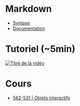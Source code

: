 # Markdown

* [Syntaxe](https://tim-montmorency.com/compendium/aide-memoire)
* [Documentation](https://squidfunk.github.io/mkdocs-material/reference/)

# Tutoriel (~5min)

[![Titre de la vidéo](http://img.youtube.com/vi/_UaFiCyzAQY/0.jpg)](http://www.youtube.com/watch?v=_UaFiCyzAQY)

# Cours

* [582-531 | Objets interactifs](https://tim-montmorency.com/compendium/582-531–objets-interactifs)
